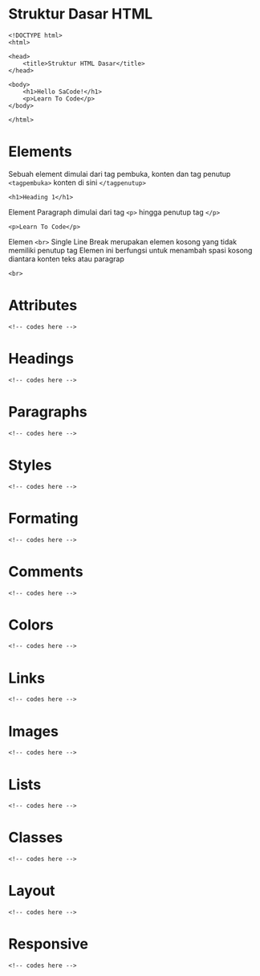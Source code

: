 # Struktur Dasar HTML

    <!DOCTYPE html>
    <html>

    <head>
        <title>Struktur HTML Dasar</title>
    </head>

    <body>
        <h1>Hello SaCode!</h1>
        <p>Learn To Code</p>
    </body>

    </html>

# Elements

Sebuah element dimulai dari tag pembuka, konten dan tag penutup `<tagpembuka>` konten di sini `</tagpenutup>`
        
    <h1>Heading 1</h1>

Element Paragraph dimulai dari tag `<p>` hingga penutup tag `</p>`

    <p>Learn To Code</p>

Elemen `<br>` Single Line Break merupakan elemen kosong yang tidak memiliki penutup tag Elemen ini berfungsi untuk menambah spasi kosong diantara konten teks atau paragrap

    <br>

# Attributes

    <!-- codes here -->

# Headings

    <!-- codes here -->

# Paragraphs

    <!-- codes here -->

# Styles

    <!-- codes here -->

# Formating

    <!-- codes here -->

# Comments

    <!-- codes here -->

# Colors

    <!-- codes here -->

# Links

    <!-- codes here -->

# Images

    <!-- codes here -->

# Lists

    <!-- codes here -->

# Classes

    <!-- codes here -->

# Layout

    <!-- codes here -->

# Responsive

    <!-- codes here -->